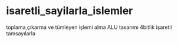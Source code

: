 # isaretli_sayilarla_islemler

toplama,çıkarma ve tümleyen işlemi alma
ALU tasarımı 4bitlik işaretli tamsayılarla
